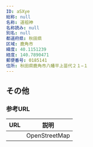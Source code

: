 ```yaml
---
ID: aSXye
総称: null
名称: 道祖神
名称読み: null
別名: null
都道府県: 秋田県
区域: 鹿角市
緯度: 40.1151239
経度: 140.7890471
郵便番号: 0185141
住所: 秋田県鹿角市八幡平上苗代２１−１
---
```


## その他

### 参考URL

| URL | 説明          |
| --- | ------------- |
|     | OpenStreetMap |
